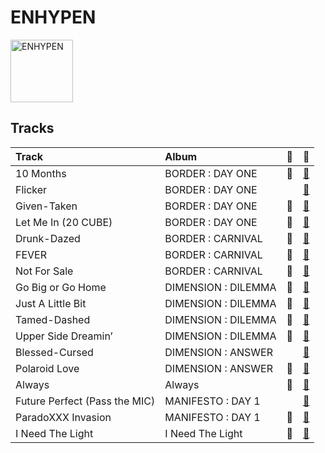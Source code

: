 
# ENHYPEN


<img src="https://i.scdn.co/image/ab6761610000e5ebc5443c5abc130f03b6014845" alt="ENHYPEN" width="100" />

## Tracks

| Track                         | Album               | 💚   | 🔗                                                          |
|:------------------------------|:--------------------|:----|:-----------------------------------------------------------|
| 10 Months                     | BORDER : DAY ONE    | 💚   | [🔗](https://open.spotify.com/track/3LcFQsZw01tRvjCNLgSmTv) |
| Flicker                       | BORDER : DAY ONE    |     | [🔗](https://open.spotify.com/track/3TgPwLFXV6GEIsDZANHktY) |
| Given-Taken                   | BORDER : DAY ONE    | 💚   | [🔗](https://open.spotify.com/track/69WpV0U7OMNFGyq8I63dcC) |
| Let Me In (20 CUBE)           | BORDER : DAY ONE    | 💚   | [🔗](https://open.spotify.com/track/4eOcd47wPU3ixxYw0spREl) |
| Drunk-Dazed                   | BORDER : CARNIVAL   | 💚   | [🔗](https://open.spotify.com/track/1wcr8DjnN59Awev8nnKpQ4) |
| FEVER                         | BORDER : CARNIVAL   | 💚   | [🔗](https://open.spotify.com/track/0UzymivvUH5s8z4PeWZJaK) |
| Not For Sale                  | BORDER : CARNIVAL   | 💚   | [🔗](https://open.spotify.com/track/3dG1jxbfBIZvzyFwAcsmS0) |
| Go Big or Go Home             | DIMENSION : DILEMMA | 💚   | [🔗](https://open.spotify.com/track/6IqKFke4ZhKbGYULllEezY) |
| Just A Little Bit             | DIMENSION : DILEMMA | 💚   | [🔗](https://open.spotify.com/track/3QdjLOemIcMZovVOnvJP7P) |
| Tamed-Dashed                  | DIMENSION : DILEMMA | 💚   | [🔗](https://open.spotify.com/track/1zoyteFQmeUUqyOl2Xznpy) |
| Upper Side Dreamin’           | DIMENSION : DILEMMA | 💚   | [🔗](https://open.spotify.com/track/6oSCR9n71tmwWL3GFb65Ec) |
| Blessed-Cursed                | DIMENSION : ANSWER  |     | [🔗](https://open.spotify.com/track/7ecbsiAQ6PNdiAq0hplVZo) |
| Polaroid Love                 | DIMENSION : ANSWER  | 💚   | [🔗](https://open.spotify.com/track/5elW2CKSoqjYoJ32AGDxf1) |
| Always                        | Always              | 💚   | [🔗](https://open.spotify.com/track/6bLZ6JV1mAGz4xfS1ZwOMV) |
| Future Perfect (Pass the MIC) | MANIFESTO : DAY 1   |     | [🔗](https://open.spotify.com/track/6PRy17C5LiiN7VCLS6IA98) |
| ParadoXXX Invasion            | MANIFESTO : DAY 1   | 💚   | [🔗](https://open.spotify.com/track/3OC2C8IpFhbUJTeMe55QYn) |
| I Need The Light              | I Need The Light    | 💚   | [🔗](https://open.spotify.com/track/69mhZKG0nDbSK7NoINWEsE) |